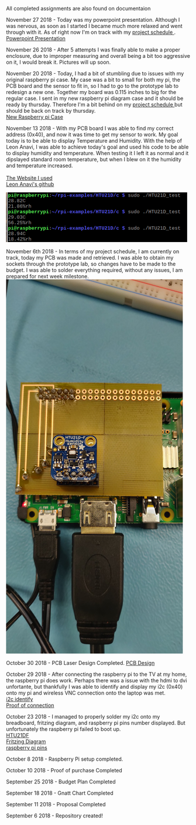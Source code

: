 All completed assignments are also found on documentaion

November 27 2018 - Today was my powerpoint presentation. Although I was nervous, as soon as I started I became much more relaxed and went through with it. As of right now I'm on track with my <a href="https://github.com/JDinhGit/TempSensor/blob/master/Documentation/JohnsonGnattChart.mpp">project schedule </a>.<br>
<a href="https://github.com/JDinhGit/TempSensor/blob/master/Documentation/HTU21D-F%20Humidity%252FTemperature%20Sensor%20Presentation.pptx">Powerpoint Presentation</a>

November 26 2018 - After 5 attempts I was finally able to make a proper enclosure, due to improper measuring and overall being a bit too aggressive on it, I would break it. Pictures will up soon.

November 20 2018 - Today, I had a bit of stumbling due to issues with my original raspberry pi case. My case was a bit to small for both my pi, the PCB board and the sensor to fit in, so I had to go to the prototype lab to redesign a new one. Together my board was 0.115 inches to big for the regular case. I sent in my new raspberry pi diagram case and it should be ready by thursday. Therefore I'm a bit behind on my <a href="https://github.com/JDinhGit/TempSensor/blob/master/Documentation/JohnsonGnattChart.mpp">project schedule </a>but should be back on track by thursday.<br>
<a href="https://github.com/JDinhGit/TempSensor/blob/master/Documentation/PiCaseDiagram.pdf">New Raspberry pi Case</a><br> 

November 13 2018 - With my PCB board I was able to find my correct address (0x40), and now it was time to get my sensor to work. My goal today is to be able to display Temperature and Humidity. With the help of Leon Anavi, I was able to achieve today's goal and used his code to be able to display humidity and temperature. When testing it I left it as normal and it dipslayed standard room temperature, but when I blew on it the humidity and temperature increased.<br><br>
<a href="https://www.instructables.com/id/Detect-Temperature-and-Humidity-With-Raspberry-Pi-/">The Website I used</a><br>
<a href="https://github.com/leon-anavi/rpi-examples.git">Leon Anavi's github</a><br>

![Output Sensor](https://github.com/JDinhGit/TempSensor/blob/master/Documentation/SensorOutput.PNG)<br>

November 6th 2018 - In terms of my project schedule, I am currently on track, today my PCB was made and retrieved. I was able to obtain my sockets through the prototype lab, so changes have to be made to the budget. I was able to solder everything required, without any issues, I am prepared for next week milestone.
![PCB Hardware](https://github.com/JDinhGit/TempSensor/blob/master/Documentation/IMG_20181106_131800.jpg)<br>

October 30 2018 - PCB Laser Design Completed.
<a href ="https://github.com/JDinhGit/TempSensor/blob/master/Documentation/HTU21D-F_pcb.png">PCB Design</a><br>

October 29 2018 - After connecting the raspberry pi to the TV at my home, the raspberry pi does work. Perhaps there was a issue with the hdmi to dvi unfortante, but thankfully I was able to identify and display my i2c (0x40) onto my pi and wireless VNC connection onto the laptop was met.<br>
<a href ="https://github.com/JDinhGit/TempSensor/blob/master/Documentation/(0x40).png">i2c identify</a><br>
<a href="https://github.com/JDinhGit/TempSensor/blob/master/Documentation/Connection.png">Proof of connection</a><br>

October 23 2018 - I managed to properly solder my i2c onto my breadboard, fritzing diagram, and raspberry pi pins number displayed. But unfortunately the raspberry pi failed to boot up.<br>
<a href ="https://github.com/JDinhGit/TempSensor/blob/master/Documentation/HTU21DF.jpg"> HTU21DF</a><br>
<a href ="https://github.com/JDinhGit/TempSensor/blob/master/Documentation/HTU21DF%20(Friziting%20Diagram).png"> Fritzing Diagram</a><br>
<a href ="https://github.com/JDinhGit/TempSensor/blob/master/Documentation/raspberry-pi-15b.jpg"> raspberry pi pins </a>


October 8 2018 - Raspberry Pi setup completed.

October 10 2018 - Proof of purchase Completed

September 25 2018 - Budget Plan Completed

September 18 2018 - Gnatt Chart Completed

September 11 2018 - Proposal Completed

September 6 2018 - Repository created!
